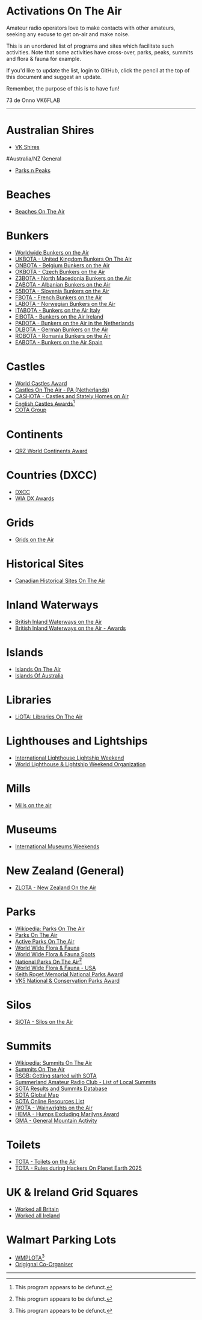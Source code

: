 # Activations On The Air

Amateur radio operators love to make contacts with other amateurs, seeking any excuse to get on-air and make noise.

This is an unordered list of programs and sites which facilitate such activities. Note that some activities have cross-over, parks, peaks, summits and flora &amp; fauna for example.

If you'd like to update the list, login to GitHub, click the pencil at the top of this document and suggest an update.

Remember, the purpose of this is to have fun!

73 de Onno VK6FLAB

---
# Australian Shires
* [VK Shires](https://parksnpeaks.org/showAward.php?award=SHIRES)

#Australia/NZ General
* [Parks n Peaks](http://www.parksnpeaks.org/)

# Beaches
* [Beaches On The Air](https://www.beachesontheair.com)

# Bunkers
* [Worldwide Bunkers on the Air](https://wwbota.org/)
* [UKBOTA - United Kingdom Bunkers On The Air](https://bunkersontheair.org/site/)
* [ONBOTA - Belgium Bunkers on the Air](https://onbota.be/home)
* [OKBOTA - Czech Bunkers on the Air](http://www.okbota.cz/)
* [Z3BOTA - North Macedonia Bunkers on the Air](https://wwbota.org/z3bota/)
* [ZABOTA - Albanian Bunkers on the Air](https://wwbota.org/zabota/)
* [S5BOTA - Slovenia Bunkers on the Air](https://wwbota.org/s5bota-2/)
* [FBOTA - French Bunkers on the Air](https://www.qsl.net/f1lpt/)
* [LABOTA - Norwegian Bunkers on the Air](https://wwbota.org/labota/)
* [ITABOTA - Bunkers on the Air Italy](https://wwbota.org/itabota/)
* [EIBOTA - Bunkers on the Air Ireland](https://wwbota.org/eibota/)
* [PABOTA - Bunkers on the Air in the Netherlands](https://pa3efr.nl/index.php/miscellaneous/dutch-bunkers-on-the-air-pabota)
* [DLBOTA - German Bunkers on the Air](https://dlbota.de/)
* [ROBOTA - Romania Bunkers on the Air](https://www.robota.org.ro/)
* [EABOTA - Bunkers on the Air Spain](https://eabota.es/)

# Castles
* [World Castles Award](https://wcagroup.org)
* [Castles On The Air - PA (Netherlands)](https://www.cotapa.org/)
* [CASHOTA - Castles and Stately Homes on Air](https://www.facebook.com/groups/226154851899/)
* [English Castles Awards](https://web.archive.org/web/20240620001507/https://englishcastlesawards.uk/)[^1]
* [COTA Group](https://www.cotagroup.org/cotagroup/cota-team/dl-wca/)

# Continents
* [QRZ World Continents Award](https://www.qrz.com/awards/WCA/)

# Countries (DXCC)
* [DXCC](https://www.arrl.org/dxcc)
* [WIA DX Awards](https://www.wia.org.au/members/wiadxawards/about/)

# Grids
* [Grids on the Air](https://gridsontheair.com/)

# Historical Sites
* [Canadian Historical Sites On The Air](https://www.hsota.org/)

# Inland Waterways
* [British Inland Waterways on the Air](https://www.nharg.org.uk/biwota)
* [British Inland Waterways on the Air - Awards](https://www.nharg.org.uk/content/biwota-awards)

# Islands
* [Islands On The Air](https://www.iota-world.org)
* [Islands Of Australia](https://www.wia.org.au/members/wiadxawards/islandsofaustralia/)

# Libraries
* [LiOTA: Libraries On The Air](https://k4fmh.com/2023/07/05/liota-libraries-on-the-air/)

# Lighthouses and Lightships
* [International Lighthouse Lightship Weekend](https://illw.net/)
* [World Lighthouse &amp; Lightship Weekend Organization](https://wllw.org/index.php/en/)

# Mills
* [Mills on the air](https://www.nharg.org.uk/content/about-mills-air-mota)

# Museums
* [International Museums Weekends](https://www.radio-amateur-events.org/IMW/)

# New Zealand (General)
* [ZLOTA - New Zealand On the Air](https://parksnpeaks.org/showAward.php?award=ZLOTA)

# Parks
* [Wikipedia: Parks On The Air](https://en.wikipedia.org/wiki/Parks_On_The_Air)
* [Parks On The Air](https://parksontheair.com/)
* [Active Parks On The Air](https://pota.app/)
* [World Wide Flora &amp; Fauna](https://wwff.co/)
* [World Wide Flora &amp; Fauna Spots](https://spots.wwff.co/spots)
* [National Parks On The Air](https://www.arrl.org/NPOTA)[^1]
* [World Wide Flora &amp; Fauna - USA](https://wwffkff.wordpress.com/)
* [Keith Roget Memorial National Parks Award](https://groups.io/g/krmnpa)
* [VK5 National & Conservation Parks Award](https://parksnpeaks.org/showAward.php?award=SANPCPA)

# Silos
* [SiOTA - Silos on the Air](https://parksnpeaks.org/showAward.php?award=SiOTA)

# Summits
* [Wikipedia: Summits On The Air](https://en.wikipedia.org/wiki/Summits_On_The_Air)
* [Summits On The Air](https://www.sota.org.uk/)
* [RSGB: Getting started with SOTA](https://rsgb.org/main/beyond-exams-building-experience/logbook-explorer-getting-started/rsgb-logbook-explorer-summits-on-the-air/)
* [Summerland Amateur Radio Club - List of Local Summits](https://sarc.org.au/sota/)
* [SOTA Results and Summits Database](https://www.sotadata.org.uk/)
* [SOTA Global Map](https://www.sotamaps.org/)
* [SOTA Online Resources List](https://www.sota.org.uk/Online-Resources)
* [WOTA - Wainwrights on the Air](https://www.wota.org.uk/)
* [HEMA - Humps Excluding Marilyns Award](http://www.hema.org.uk/)
* [GMA - General Mountain Activity](https://www.cqgma.org/start.php)

# Toilets
* [TOTA - Toilets on the Air](https://totawatch.de/)
* [TOTA - Rules during Hackers On Planet Earth 2025](https://hope-16.totawatch.de/rules/)

# UK & Ireland Grid Squares
* [Worked all Britain](https://wab.intermip.net/default.php)
* [Worked all Ireland](https://www.irts.ie/cgi/st.cgi?wai)

# Walmart Parking Lots
* [WMPLOTA](https://web.archive.org/web/20241205100016/https://www.wmplota.org/)[^1]
* [Origignal Co-Organiser](https://www.adamwhitney.net)

---

[^1]: This program appears to be defunct.
